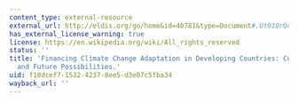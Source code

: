 ```yaml
---
content_type: external-resource
external_url: http://eldis.org/go/home&id=40781&type=Document#.UtO1QrQcVGM
has_external_license_warning: true
license: https://en.wikipedia.org/wiki/All_rights_reserved
status: ''
title: 'Financing Climate Change Adaptation in Developing Countries: Current Picture
  and Future Possibilities.'
uid: f18dcef7-1532-4237-8ee5-d3e07c5fba34
wayback_url: ''
---
```


